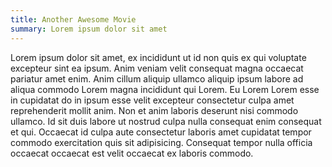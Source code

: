 ```yaml
---
title: Another Awesome Movie
summary: Lorem ipsum dolor sit amet
---
```


Lorem ipsum dolor sit amet, ex incididunt ut id non quis ex qui voluptate excepteur sint ea ipsum.
Anim veniam velit consequat magna occaecat pariatur amet enim.
Anim cillum aliquip ullamco aliquip ipsum labore ad aliqua commodo Lorem magna incididunt qui Lorem.
Eu Lorem Lorem esse in cupidatat do in ipsum esse velit excepteur consectetur culpa amet reprehenderit
mollit anim. Non et anim laboris deserunt nisi commodo ullamco. Id sit duis labore ut nostrud
culpa nulla consequat enim consequat et qui. Occaecat id culpa aute consectetur laboris amet
cupidatat tempor commodo exercitation quis sit adipisicing. Consequat tempor nulla officia
occaecat occaecat est velit occaecat ex laboris commodo.
